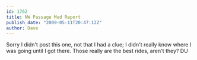 ```yaml
---
id: 1762
title: NW Passage Mud Report
publish_date: "2009-05-11T20:47:12Z"
author: Dave
---
```

Sorry I didn't post this one, not that I had a clue; I didn't really know where I was going until I got there. Those really are the best rides, aren't they? DU
